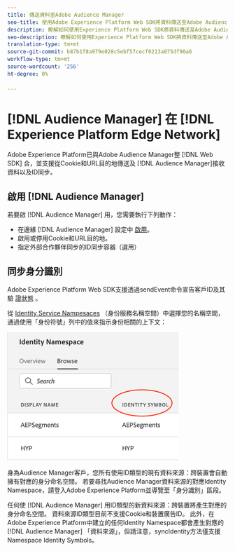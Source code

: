 ```yaml
---
title: 傳送資料至Adobe Audience Manager
seo-title: 使用Adobe Experience Platform Web SDK將資料傳送至Adobe Audience Manager
description: 瞭解如何使用Experience Platform Web SDK將資料傳送至Adobe Audience Manager
seo-description: 瞭解如何使用Experience Platform Web SDK將資料傳送至Adobe Audience Manager
translation-type: tm+mt
source-git-commit: b87b1f8a979e028c5ebf57cecf0213a075df90a6
workflow-type: tm+mt
source-wordcount: '256'
ht-degree: 0%

---
```



# [!DNL Audience Manager] 在 [!DNL Experience Platform Edge Network]

Adobe Experience Platform已與Adobe Audience Manager整 [!DNL Web SDK] 合，並支援從Cookie和URL目的地傳送及 [!DNL Audience Manager]接收資料以及ID同步。

## 啟用 [!DNL Audience Manager]

若要啟 [!DNL Audience Manager] 用，您需要執行下列動作：

- 在邊緣 [!DNL Audience Manager] 設定中 [啟用](../../fundamentals/edge-configuration.md)。
- 啟用或停用Cookie和URL目的地。
- 指定外部合作夥伴同步的ID同步容器（選用）

## 同步身分識別

Adobe Experience Platform Web SDK支援透過sendEvent命令宣告客戶ID及其驗 [證狀態](../../fundamentals/identity.md#syncing-identities) 。

從 [Identity Service Nampesaces](../../../identity/../identity-service/namespaces.md) （身份服務名稱空間）中選擇您的名稱空間，通過使用「身份符號」列中的值來指示身份相關的上下文：

![名稱空間UI的視圖](../../../assets/edge_namespaceUI_identity-symbol.png)

身為Audience Manager客戶，您所有使用ID類型的現有資料來源：跨裝置會自動擁有對應的身分命名空間。 若要尋找Audience Manager資料來源的對應Identity Namespace，請登入Adobe Experience Platform並導覽至「身分識別」區段。

任何使 [!DNL Audience Manager] 用ID類型的新資料來源：跨裝置將產生對應的身分命名空間。 資料來源ID類型目前不支援Cookie和裝置廣告ID。 此外，在Adobe Experience Platform中建立的任何Identity Namespace都會產生對應的 [!DNL Audience Manager] 「資料來源」，但請注意，syncIdentity方法僅支援Namespace Identity Symbols。
